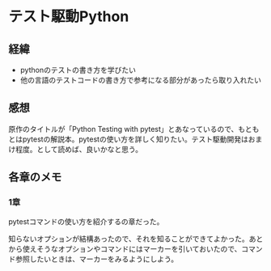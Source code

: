 # テスト駆動Python

## 経緯

- pythonのテストの書き方を学びたい
- 他の言語のテストコードの書き方で参考になる部分があったら取り入れたい

## 感想

原作のタイトルが「Python Testing with pytest」とあなっているので、もともとはpytestの解説本。pytestの使い方を詳しく知りたい。テスト駆動開発はおまけ程度。として読めば、良いかなと思う。

## 各章のメモ

### 1章

pytestコマンドの使い方を紹介するの章だった。

知らないオプションが結構あったので、それを知ることができてよかった。あとから使えそうなオプションやコマンドにはマーカーを引いておいたので、コマンド参照したいときは、マーカーをみるようにしよう。
